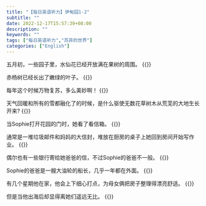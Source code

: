 ```yaml
---
title: "【每日英语听力】伊甸园1-2"
subtitle: ""
date: 2022-12-17T15:57:39+08:00
description: ""
keywords: ""
tags: ["每日英语听力","苏菲的世界"]
categories: ["English"]
---
```


五月初，一些园子里，水仙花已经开放满在果树的周围。
{{<blank-text hide="It was early May. In some of the gardens the fruit trees were encircled with dense clusters of daffodils.">}}

赤杨树已经长出了嫩绿的叶子。
{{<blank-text hide="The birches were already in pale green leaf.">}}

每年这个时候万物复苏，多么美妙啊！
{{<blank-text hide="It was extraodinary how everything burst forth at this time of year!">}}

天气回暖和所有的雪都融化了的时候，是什么驱使无数花草树木从荒芜的大地生长开来?
{{<blank-text hide="What made this great mass of green vegetation come welling up from the dead earth as soon as it got warm and the last traces of snow disapeared?">}}

当Sophie打开花园的门时，她看了看信箱。
{{<blank-text hide="As Sophie opened her garden gate, she looked in the mailbox.">}}

通常是一堆垃圾邮件和妈妈的大信封，堆放在厨房的桌子上她回到房间开始写作业。
{{<blank-text hide="There was usually a lot of junk mail and a few big envelopes for her mother,a pile to dump on the kitchen table before she went up to her room to start her homework.">}}

偶尔也有一些银行寄给她爸爸的信，不过Sophie的爸爸不一般。
{{<blank-text hide="From time to time there would be a few letters from the bank for her father, but then he was not a normal father.">}}

Sophie的爸爸是一艘大油轮的船长，几乎一年都在外面。
{{<blank-text hide="Sophie's father was the captain of a big oil tanker, and was away for most of the year.">}}

有几个星期他在家，他会上下细心打点，为母女俩把房子整理得漂亮舒适。
{{<blank-text hide="During the few weeks at a time when he was at home, he would shuffle around the house making it nice and cozy fo Sophie and her mother.">}}

但是当他出海后却显得离她们遥远无比。
{{<blank-text hide="But when he was at sea he could seem very distant.">}}